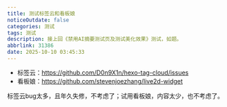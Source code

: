 ```yaml
---
title: 测试标签云和看板娘
noticeOutdate: false
categories: 测试
tags: 测试
description: 接上回《禁用AI摘要测试页及测试美化效果》测试，如题。
abbrlink: 31386
date: 2025-10-10 03:45:33
---
```


* 标签云：https://github.com/D0n9X1n/hexo-tag-cloud/issues
* 看板娘：https://github.com/stevenjoezhang/live2d-widget


标签云bug太多，且年久失修，不考虑了；试用看板娘，内容太少，也不考虑了。